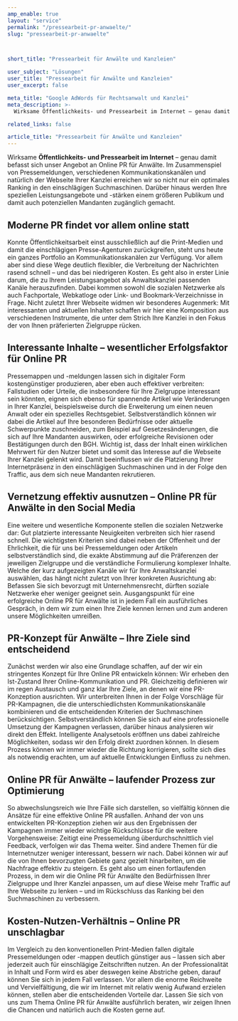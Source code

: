 ```yaml
---
amp_enable: true
layout: "service"
permalink: "/pressearbeit-pr-anwaelte/"
slug: "pressearbeit-pr-anwaelte"



short_title: "Pressearbeit für Anwälte und Kanzleien"

user_subject: "Lösungen"
user_title: "Pressearbeit für Anwälte und Kanzleien"
user_excerpt: false

meta_title: "Google AdWords für Rechtsanwalt und Kanzlei"
meta_description: >-
  Wirksame Öffentlichkeits- und Pressearbeit im Internet – genau damit befasst sich unser Angebot an Online PR für Anwälte. Im Zusammenspiel von Pressemeldungen, verschiedenen Kommunikationskanälen und natürlich der Webseite Ihrer Kanzlei erreichen wir so nicht nur ein optimales Ranking in den einschlägigen Suchmaschinen. Darüber hinaus werden Ihre speziellen Leistungsangebote und -stärken einem größeren Publikum und damit... Read more »

related_links: false

article_title: "Pressearbeit für Anwälte und Kanzleien"
---
```


Wirksame **Öffentlichkeits- und Pressearbeit im Internet** – genau damit befasst sich unser Angebot an Online PR für Anwälte. Im Zusammenspiel von Pressemeldungen, verschiedenen Kommunikationskanälen und natürlich der Webseite Ihrer Kanzlei erreichen wir so nicht nur ein optimales Ranking in den einschlägigen Suchmaschinen. Darüber hinaus werden Ihre speziellen Leistungsangebote und -stärken einem größeren Publikum und damit auch potenziellen Mandanten zugänglich gemacht.

## Moderne PR findet vor allem online statt

Konnte Öffentlichkeitsarbeit einst ausschließlich auf die Print-Medien und damit die einschlägigen Presse-Agenturen zurückgreifen, steht uns heute ein ganzes Portfolio an Kommunikationskanälen zur Verfügung. Vor allem aber sind diese Wege deutlich flexibler, die Verbreitung der Nachrichten rasend schnell – und das bei niedrigeren Kosten. Es geht also in erster Linie darum, die zu Ihrem Leistungsangebot als Anwaltskanzlei passenden Kanäle herauszufinden. Dabei kommen sowohl die sozialen Netzwerke als auch Fachportale, Webkatloge oder Link- und Bookmark-Verzeichnisse in Frage. Nicht zuletzt Ihrer Webseite widmen wir besonderes Augenmerk: Mit interessanten und aktuellen Inhalten schaffen wir hier eine Komposition aus verschiedenen Instrumente, die unter dem Strich Ihre Kanzlei in den Fokus der von Ihnen präferierten Zielgruppe rücken.

## Interessante Inhalte – wesentlicher Erfolgsfaktor für Online PR

Pressemappen und -meldungen lassen sich in digitaler Form kostengünstiger produzieren, aber eben auch effektiver verbreiten: Fallstudien oder Urteile, die insbesondere für Ihre Zielgruppe interessant sein könnten, eignen sich ebenso für spannende Artikel wie Veränderungen in Ihrer Kanzlei, beispielsweise durch die Erweiterung um einen neuen Anwalt oder ein spezielles Rechtsgebiet. Selbstverständlich können wir dabei die Artikel auf Ihre besonderen Bedürfnisse oder aktuelle Schwerpunkte zuschneiden, zum Beispiel auf Gesetzesänderungen, die sich auf Ihre Mandanten auswirken, oder erfolgreiche Revisionen oder Bestätigungen durch den BGH. Wichtig ist, dass der Inhalt einen wirklichen Mehrwert für den Nutzer bietet und somit das Interesse auf die Webseite Ihrer Kanzlei gelenkt wird. Damit beeinflussen wir die Platzierung Ihrer Internetpräsenz in den einschlägigen Suchmaschinen und in der Folge den Traffic, aus dem sich neue Mandanten rekrutieren.

## Vernetzung effektiv ausnutzen – Online PR für Anwälte in den Social Media

Eine weitere und wesentliche Komponente stellen die sozialen Netzwerke dar: Gut platzierte interessante Neuigkeiten verbreiten sich hier rasend schnell. Die wichtigsten Kriterien sind dabei neben der Offenheit und der Ehrlichkeit, die für uns bei Pressemeldungen oder Artikeln selbstverständlich sind, die exakte Abstimmung auf die Präferenzen der jeweiligen Zielgruppe und die verständliche Formulierung komplexer Inhalte. Welche der kurz aufgezeigten Kanäle wir für Ihre Anwaltskanzlei auswählen, das hängt nicht zuletzt von Ihrer konkreten Ausrichtung ab: Befassen Sie sich bevorzugt mit Unternehmensrecht, dürften soziale Netzwerke eher weniger geeignet sein. Ausgangspunkt für eine erfolgreiche Online PR für Anwälte ist in jedem Fall ein ausführliches Gespräch, in dem wir zum einen Ihre Ziele kennen lernen und zum anderen unsere Möglichkeiten umreißen.

## PR-Konzept für Anwälte – Ihre Ziele sind entscheidend

Zunächst werden wir also eine Grundlage schaffen, auf der wir ein stringentes Konzept für Ihre Online PR entwickeln können: Wir erheben den Ist-Zustand Ihrer Online-Kommunikation und PR. Gleichzeitig definieren wir im regen Austausch und ganz klar Ihre Ziele, an denen wir eine PR-Konzeption ausrichten. Wir unterbreiten Ihnen in der Folge Vorschläge für PR-Kampagnen, die die unterschiedlichsten Kommunikationskanäle kombinieren und die entscheidenden Kriterien der Suchmaschinen berücksichtigen. Selbstverständlich können Sie sich auf eine professionelle Umsetzung der Kampagnen verlassen, darüber hinaus analysieren wir direkt den Effekt. Intelligente Analysetools eröffnen uns dabei zahlreiche Möglichkeiten, sodass wir den Erfolg direkt zuordnen können. In diesem Prozess können wir immer wieder die Richtung korrigieren, sollte sich dies als notwendig erachten, um auf aktuelle Entwicklungen Einfluss zu nehmen.

## Online PR für Anwälte – laufender Prozess zur Optimierung

So abwechslungsreich wie Ihre Fälle sich darstellen, so vielfältig können die Ansätze für eine effektive Online PR ausfallen. Anhand der von uns entwickelten PR-Konzeption ziehen wir aus den Ergebnissen der Kampagnen immer wieder wichtige Rückschlüsse für die weitere Vorgehensweise: Zeitigt eine Pressemeldung überdurchschnittlich viel Feedback, verfolgen wir das Thema weiter. Sind andere Themen für die Internetnutzer weniger interessant, bessern wir nach. Dabei können wir auf die von Ihnen bevorzugten Gebiete ganz gezielt hinarbeiten, um die Nachfrage effektiv zu steigern. Es geht also um einen fortlaufenden Prozess, in dem wir die Online PR für Anwälte den Bedürfnissen Ihrer Zielgruppe und Ihrer Kanzlei anpassen, um auf diese Weise mehr Traffic auf Ihre Webseite zu lenken – und im Rückschluss das Ranking bei den Suchmaschinen zu verbessern.

## Kosten-Nutzen-Verhältnis – Online PR unschlagbar

Im Vergleich zu den konventionellen Print-Medien fallen digitale Pressemeldungen oder -mappen deutlich günstiger aus – lassen sich aber jederzeit auch für einschlägige Zeitschriften nutzen. An der Professionalität in Inhalt und Form wird es aber deswegen keine Abstriche geben, darauf können Sie sich in jedem Fall verlassen. Vor allem die enorme Reichweite und Vervielfältigung, die wir im Internet mit relativ wenig Aufwand erzielen können, stellen aber die entscheidenden Vorteile dar. Lassen Sie sich von uns zum Thema Online PR für Anwälte ausführlich beraten, wir zeigen Ihnen die Chancen und natürlich auch die Kosten gerne auf.
